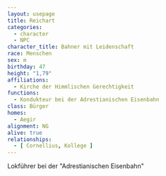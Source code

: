 ```yaml
---
layout: usepage
title: Reichart
categories:
  - character
  - NPC
character_title: Bahner mit Leidenschaft
race: Menschen
sex: m
birthday: 47
height: "1,79"
affiliations:
  - Kirche der Himmlischen Gerechtigkeit
functions:
  - Kondukteur bei der Adrestianischen Eisenbahn
class: Bürger
homes:
  - Aegir
alignment: NG
alive: true
relationships:
  - [ Cornellius, Kollege ]
---
```


Lokführer bei der "Adrestianischen Eisenbahn"

